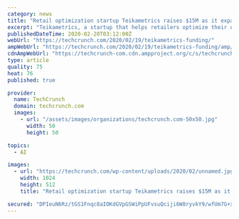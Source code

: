 ```yaml
---
category: news
title: "Retail optimization startup Teikametrics raises $15M as it expands beyond Amazon and beyond ads"
excerpt: "Teikametrics, a startup that helps retailers optimize their online ad spending ... Looking at the broader retail and advertising landscape, McLean-Foreman acknowledged, “AI is almost a buzzword,” but he argued, “We are actually AI-first. The product itself is automation, it is intelligent decision-making.” He added, “Advertising ..."
publishedDateTime: 2020-02-20T03:12:00Z
webUrl: "https://techcrunch.com/2020/02/19/teikametrics-funding/"
ampWebUrl: "https://techcrunch.com/2020/02/19/teikametrics-funding/amp/"
cdnAmpWebUrl: "https://techcrunch-com.cdn.ampproject.org/c/s/techcrunch.com/2020/02/19/teikametrics-funding/amp/"
type: article
quality: 75
heat: 76
published: true

provider:
  name: TechCrunch
  domain: techcrunch.com
  images:
    - url: "/assets/images/organizations/techcrunch.com-50x50.jpg"
      width: 50
      height: 50

topics:
  - AI

images:
  - url: "https://techcrunch.com/wp-content/uploads/2020/02/unnamed.jpg?w=1024"
    width: 1024
    height: 512
    title: "Retail optimization startup Teikametrics raises $15M as it expands beyond Amazon and beyond ads"

secured: "DPIeuN6Rz/tGS1Fnqc8aIOKdGVpGSWiPpUFvsuQciji6W8ryvkY9/wfUm7G+xUwZ/fTHIS3Q9I0iyZcOX7An8mLyrTn8vzj89pzeknwRF9oJu/EbnI0DuKH7jCteK+TaBKmj3I7hq/8yMyfd01o1TEGT+xvyinMnYrE6qLuc5ykQffQHbsoJZAcE+MhZu2+EbkAX28J8TgtyptLsa0Mu8q1he+qJ1AbwgbrAla1jZ3NfOuv/bv3aNrvBKkYKdQcF/4FIo1/dagw+QU25lxegzVfWCjLmFI37avNea2Vj0h1V77Dsel+44ZynKmU82Se9W1be7+75wB1EONC7SuvD6VP+cuQnqwIX7H2mZ23XWyd4o1E1IzSeW/UltJ1IyZ6Gdzm9fXXfdy2zjS28patmnx5+fteuVi0h7bjoIUXkBKczN+X/7ucetmKHwU7ITcNGvaqMTSYMedB/5u98FVTbo2JmzTI6Qf+6N5F35gjKjyo=;1v1b41wIqjWGL70a241txQ=="
---
```



